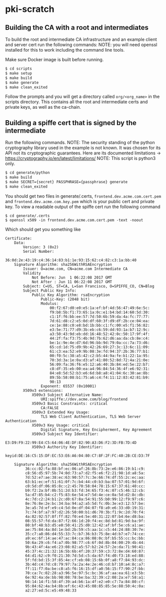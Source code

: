 # pki-scratch


## Building the CA with a root and intermediates

To build the root and intermediate CA infrastructure and an example client and server cert run the following commands:
NOTE: you will need openssl installed for this to work including the command line tools.

Make sure Docker image is built before running.

```bash
$ cd scripts
$ make setup
$ make build 
$ make generate
$ make clean_exited
```

Follow the prompts and you will get a directory called `org/<org_name>` in the scripts directory. This contains all the root and intermediate certs and private keys, as well as the ca-chain.

## Building a spiffe cert that is signed by the intermediate

Run the following commands.
NOTE: The security standing of the python cryptography library used in the example is not known. It was chosen for its API
not its cryptographic guarantees. Here are its documented limitations -> https://cryptography.io/en/latest/limitations/
NOTE: This script is python3 only.

```bash
$ cd generate/python
$ make build 
$ make SECRET={secret} PASSPHRASE={passphrase} generate
$ make clean_exited
```
You should get two files in generate/.certs, `frontend.dev.acme.com.cert.pem` and 
`frontend.dev.acme.com.key.pem` which is your public cert and private key. To view a readable output of the spiffe cert run the following command
```
$ cd generate/.certs
$ openssl x509 -in frontend.dev.acme.com.cert.pem -text -noout
```

Which should get you something like

```
Certificate:
    Data:
        Version: 3 (0x2)
        Serial Number:
            36:0d:2e:43:19:c4:36:14:83:b1:1e:93:15:62:c4:82:c3:1a:bb:40
    Signature Algorithm: sha256WithRSAEncryption
        Issuer: O=acme.com, CN=acme.com Intermediate CA
        Validity
            Not Before: Jun  1 06:22:08 2017 GMT
            Not After : Jun 11 06:22:08 2017 GMT
        Subject: C=US, ST=CA, L=San Francisco, O=SPIFFE_CO, CN=Blog
        Subject Public Key Info:
            Public Key Algorithm: rsaEncryption
                Public-Key: (2048 bit)
                Modulus:
                    00:f2:67:d0:e0:e5:1a:ef:bf:4d:56:47:49:6e:5c:
                    f9:b8:5b:f1:73:65:1a:0c:e1:b4:bd:14:60:5d:30:
                    c1:1f:f6:bb:ee:57:7d:50:6b:59:da:4a:fc:77:77:
                    7d:61:d8:c2:e5:0d:df:60:3f:d9:df:2b:ce:04:ea:
                    ce:1e:88:c0:e8:bd:1b:bb:c1:fc:00:e5:f1:56:82:
                    e3:5e:71:77:d9:3b:eb:c6:59:dd:93:1a:b7:12:9c:
                    a3:50:43:9d:eb:dd:16:48:52:42:0c:50:17:9f:4f:
                    44:2f:fa:f3:75:4b:9d:7b:62:d6:aa:da:cb:8e:c4:
                    be:1c:9e:4e:d7:6d:96:bb:9d:79:0a:cc:7a:73:d6:
                    65:cd:1d:75:d9:9b:42:26:69:27:3c:13:6c:11:09:
                    61:c3:ea:52:e9:9b:08:3e:fd:94:37:2b:36:77:b1:
                    00:f0:5c:38:a5:42:c2:b5:44:9a:fe:b1:22:1a:95:
                    70:3d:3a:1e:0a:d3:af:41:80:52:8d:72:4a:21:0e:
                    56:09:fa:36:f6:e5:12:a6:40:3b:84:ed:5e:22:b7:
                    c8:df:35:eb:00:ea:a4:96:84:54:36:4f:e6:92:31:
                    84:e8:5d:52:b3:e6:6d:b8:a8:41:04:6c:30:ae:8b:
                    89:5b:58:08:b1:75:a6:c4:f4:11:12:83:42:81:b9:
                    90:13
                Exponent: 65537 (0x10001)
        X509v3 extensions:
            X509v3 Subject Alternative Name: 
                URI:spiffe://dev.acme.com/blog/frontend
            X509v3 Basic Constraints: critical
                CA:FALSE
            X509v3 Extended Key Usage: 
                TLS Web Client Authentication, TLS Web Server Authentication
            X509v3 Key Usage: critical
                Digital Signature, Key Encipherment, Key Agreement
            X509v3 Subject Key Identifier: 
                E3:D9:F9:22:99:E4:C5:64:06:4E:DF:82:90:A3:D6:F2:3D:FB:7D:4D
            X509v3 Authority Key Identifier: 
                keyid:DE:16:C5:15:DF:EC:53:E6:A6:04:80:C7:8F:2F:FC:40:2B:CE:D3:7F

    Signature Algorithm: sha256WithRSAEncryption
         36:cc:02:fa:88:bf:ec:06:af:26:8b:73:2e:e6:86:19:b1:c9:
         c8:56:d5:97:5b:74:0d:73:a7:d2:f5:e6:f2:21:98:1d:a8:5a:
         7d:52:e7:ae:38:ec:63:90:57:7c:3e:66:74:df:55:2c:ec:aa:
         63:b1:ec:ef:51:61:0f:7c:b4:44:c0:b3:ba:07:57:01:9d:6f:
         c0:5d:df:06:05:8c:c2:45:70:58:04:78:15:67:37:61:40:cc:
         b9:f2:2a:bf:0b:51:2d:b3:fd:34:65:f3:4c:07:c5:46:12:cb:
         5a:d7:85:b4:c2:f5:83:6e:54:e7:5d:4e:ce:0a:5d:d2:8c:db:
         4c:7d:c2:24:b1:2c:d0:67:8a:54:91:55:b0:99:12:f9:97:c6:
         8e:76:8e:2e:bc:34:ba:94:a2:a5:5d:fc:0b:3e:e3:12:57:be:
         3e:a5:7d:ef:e9:c4:5d:0e:df:04:07:f8:a9:e6:33:d0:19:31:
         7c:74:bf:a7:97:d2:26:50:00:b1:d6:70:3b:f1:9c:2d:70:f4:
         4a:82:92:57:8f:ff:82:f0:e4:5e:40:31:22:07:b4:6e:d8:ba:
         08:55:57:fd:da:87:f2:66:1d:20:f4:ec:8d:bd:81:9d:ba:9f:
         80:bf:48:b3:d5:e0:50:41:25:d0:12:42:af:bf:5e:c6:a1:ae:
         ae:75:84:4a:8d:1e:bd:2b:59:c5:aa:1c:c5:44:24:88:30:7e:
         35:c7:a8:86:d4:55:33:7c:b7:36:b3:75:8e:4d:b7:e7:74:ce:
         a9:ec:6f:14:ae:47:ac:84:ca:86:08:0c:bf:b5:55:cc:bc:bb:
         50:6a:29:c6:f4:a7:0b:98:77:c6:6f:0d:8b:04:00:29:4b:44:
         9b:43:4f:4a:e6:23:08:02:a5:57:b2:24:57:2e:da:71:90:41:
         45:37:4c:21:32:16:5b:6b:4f:20:37:59:c3:72:8e:d4:60:87:
         64:d1:62:c9:f0:21:30:7d:5d:c5:da:67:f4:d0:f3:18:ed:88:
         5f:fd:bd:15:3f:85:4e:cf:eb:08:15:6b:0f:a8:f7:84:93:dc:
         3b:4d:c4:7d:c8:79:97:7a:2a:4e:2e:46:cd:b7:10:a4:8c:a7:
         ff:11:f7:0a:be:c8:a5:f6:16:15:df:a0:56:15:f7:90:2f:bb:
         70:ca:7c:02:28:a3:96:5e:97:5c:bc:36:af:aa:ea:61:e3:5b:
         6e:92:4a:de:bb:98:08:78:be:ba:32:39:c2:08:2a:e7:58:a1:
         98:14:14:f1:58:4f:39:a4:b6:1a:4f:e2:e0:c7:7a:84:80:cf:
         95:84:62:4a:b4:8b:ef:6c:43:45:08:85:85:5e:88:50:4c:0a:
         a2:27:ed:5c:e5:49:48:33

```
